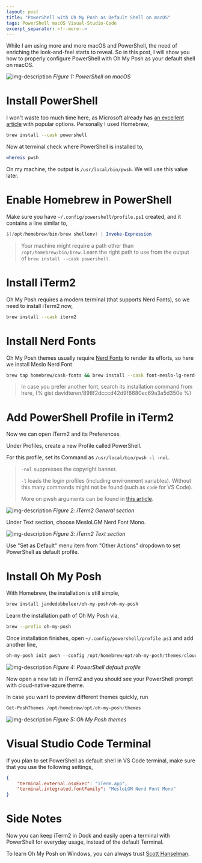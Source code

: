 ```yaml
---
layout: post
title: "PowerShell with Oh My Posh as Default Shell on macOS"
tags: PowerShell macOS Visual-Studio-Code
excerpt_separator: <!--more-->
---
```


While I am using more and more macOS and PowerShell, the need of enriching the look-and-feel starts to reveal. So in this post, I will show you how to properly configure PowerShell with Oh My Posh as your default shell on macOS.

![img-description](/images/pwsh-mac.png)
_Figure 1: PowerShell on macOS_

<!--more-->
# Install PowerShell
I won't waste too much time here, as Microsoft already has [an excellent article](https://docs.microsoft.com/powershell/scripting/install/installing-powershell-on-macos) with popular options. Personally I used Homebrew,

``` sh
brew install --cask powershell
```

Now at terminal check where PowerShell is installed to,

``` sh
whereis pwsh
```

On my machine, the output is `/usr/local/bin/pwsh`. We will use this value later.

# Enable Homebrew in PowerShell
Make sure you have `~/.config/powershell/profile.ps1` created, and it contains a line similar to,

``` powershell
$(/opt/homebrew/bin/brew shellenv) | Invoke-Expression
```

> Your machine might require a path other than `/opt/homebrew/bin/brew`. Learn the right path to use from the output of `brew install --cask powershell`.

# Install iTerm2
Oh My Posh requires a modern terminal (that supports Nerd Fonts), so we need to install iTerm2 now,

``` sh
brew install --cask iterm2
```

# Install Nerd Fonts
Oh My Posh themes usually require [Nerd Fonts](https://github.com/ryanoasis/nerd-fonts) to render its efforts, so here we install Meslo Nerd Font

``` sh
brew tap homebrew/cask-fonts && brew install --cask font-meslo-lg-nerd-font
```

> In case you prefer another font, search its installation command from here,
> {% gist davidteren/898f2dcccd42d9f8680ec69a3a5d350e %}

# Add PowerShell Profile in iTerm2
Now we can open iTerm2 and its Preferences.

Under Profiles, create a new Profile called PowerShell.

For this profile, set its Command as `/usr/local/bin/pwsh -l -nol`.

> `-nol` suppresses the copyright banner.
>
> `-l` loads the login profiles (including environment variables). Without this many commands might not be found (such as `code` for VS Code).
>
> More on pwsh arguments can be found in [this article](https://docs.microsoft.com/powershell/module/microsoft.powershell.core/about/about_pwsh).

![img-description](/images/iterm2-general.png)
_Figure 2: iTerm2 General section_

Under Text section, choose MesloLGM Nerd Font Mono.

![img-description](/images/iterm2-text.png)
_Figure 3: iTerm2 Text section_

Use "Set as Default" menu item from "Other Actions" dropdown to set PowerShell as default profile.

# Install Oh My Posh
With Homebrew, the installation is still simple,

``` sh
brew install jandedobbeleer/oh-my-posh/oh-my-posh
```

Learn the installation path of Oh My Posh via,

``` sh
brew --prefix oh-my-posh
```

Once installation finishes, open `~/.config/powershell/profile.ps1` and add another line,

``` powershell
oh-my-posh init pwsh --config /opt/homebrew/opt/oh-my-posh/themes/cloud-native-azure.omp.json | Invoke-Expression
```

![img-description](/images/pwsh-profile.png)
_Figure 4: PowerShell default profile_

Now open a new tab in iTerm2 and you should see your PowerShell prompt with cloud-native-azure theme.

In case you want to preview different themes quickly, run

``` powershell
Get-PoshThemes /opt/homebrew/opt/oh-my-posh/themes
```

![img-description](/images/ohmyposh-themes.png)
_Figure 5: Oh My Posh themes_

# Visual Studio Code Terminal
If you plan to set PowerShell as default shell in VS Code terminal, make sure that you use the following settings,

``` json
{
    "terminal.external.osxExec": "iTerm.app",
    "terminal.integrated.fontFamily": "MesloLGM Nerd Font Mono"
}
```

# Side Notes
Now you can keep iTerm2 in Dock and easily open a terminal with PowerShell for everyday usage, instead of the default Terminal.

To learn Oh My Posh on Windows, you can always trust [Scott Hanselman](https://www.hanselman.com/blog/my-ultimate-powershell-prompt-with-oh-my-posh-and-the-windows-terminal).
